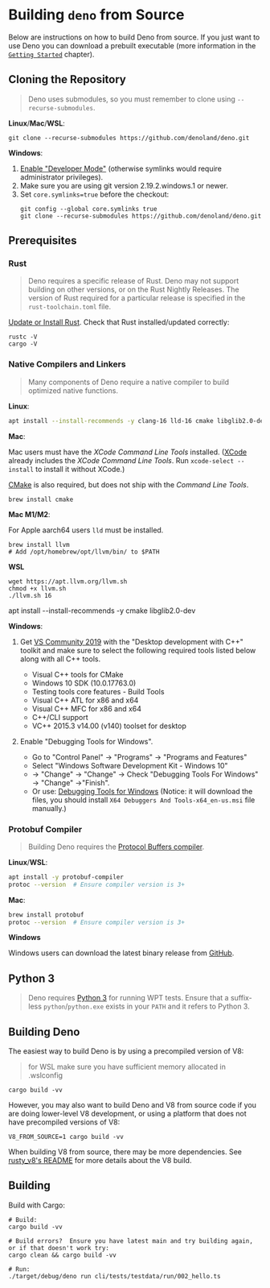 # Building `deno` from Source

Below are instructions on how to build Deno from source. If you just want to use
Deno you can download a prebuilt executable (more information in the
[`Getting Started`](../../getting_started/installation.md#download-and-install)
chapter).

## Cloning the Repository

> Deno uses submodules, so you must remember to clone using
> `--recurse-submodules`.

**Linux**/**Mac**/**WSL**:

```shell
git clone --recurse-submodules https://github.com/denoland/deno.git
```

**Windows**:

1. [Enable "Developer Mode"](https://www.google.com/search?q=windows+enable+developer+mode)
   (otherwise symlinks would require administrator privileges).
2. Make sure you are using git version 2.19.2.windows.1 or newer.
3. Set `core.symlinks=true` before the checkout:
   ```shell
   git config --global core.symlinks true
   git clone --recurse-submodules https://github.com/denoland/deno.git
   ```

## Prerequisites

### Rust

> Deno requires a specific release of Rust. Deno may not support building on
> other versions, or on the Rust Nightly Releases. The version of Rust required
> for a particular release is specified in the `rust-toolchain.toml` file.

[Update or Install Rust](https://www.rust-lang.org/tools/install). Check that
Rust installed/updated correctly:

```
rustc -V
cargo -V
```

### Native Compilers and Linkers

> Many components of Deno require a native compiler to build optimized native
> functions.

**Linux**:

```sh
apt install --install-recommends -y clang-16 lld-16 cmake libglib2.0-dev
```

**Mac**:

Mac users must have the _XCode Command Line Tools_ installed.
([XCode](https://developer.apple.com/xcode/) already includes the _XCode Command
Line Tools_. Run `xcode-select --install` to install it without XCode.)

[CMake](https://cmake.org/) is also required, but does not ship with the
_Command Line Tools_.

```
brew install cmake
```

**Mac M1/M2**:

For Apple aarch64 users `lld` must be installed.

```
brew install llvm
# Add /opt/homebrew/opt/llvm/bin/ to $PATH
```

**WSL**
```shell
wget https://apt.llvm.org/llvm.sh
chmod +x llvm.sh
./llvm.sh 16
```

apt install --install-recommends -y cmake libglib2.0-dev

**Windows**:

1. Get [VS Community 2019](https://www.visualstudio.com/downloads/) with the
   "Desktop development with C++" toolkit and make sure to select the following
   required tools listed below along with all C++ tools.

   - Visual C++ tools for CMake
   - Windows 10 SDK (10.0.17763.0)
   - Testing tools core features - Build Tools
   - Visual C++ ATL for x86 and x64
   - Visual C++ MFC for x86 and x64
   - C++/CLI support
   - VC++ 2015.3 v14.00 (v140) toolset for desktop

2. Enable "Debugging Tools for Windows".
   - Go to "Control Panel" → "Programs" → "Programs and Features"
   - Select "Windows Software Development Kit - Windows 10"
   - → "Change" → "Change" → Check "Debugging Tools For Windows" → "Change"
     →"Finish".
   - Or use:
     [Debugging Tools for Windows](https://docs.microsoft.com/en-us/windows-hardware/drivers/debugger/)
     (Notice: it will download the files, you should install
     `X64 Debuggers And Tools-x64_en-us.msi` file manually.)

### Protobuf Compiler

> Building Deno requires the
> [Protocol Buffers compiler](https://grpc.io/docs/protoc-installation/).

**Linux**/**WSL**:

```sh
apt install -y protobuf-compiler
protoc --version  # Ensure compiler version is 3+
```

**Mac**:

```sh
brew install protobuf
protoc --version  # Ensure compiler version is 3+
```

**Windows**

Windows users can download the latest binary release from
[GitHub](https://github.com/protocolbuffers/protobuf/releases/latest).

## Python 3

> Deno requires [Python 3](https://www.python.org/downloads) for running WPT
> tests. Ensure that a suffix-less `python`/`python.exe` exists in your `PATH`
> and it refers to Python 3.

## Building Deno

The easiest way to build Deno is by using a precompiled version of V8:
> for WSL make sure you have sufficient memory allocated in .wslconfig

```
cargo build -vv
```

However, you may also want to build Deno and V8 from source code if you are
doing lower-level V8 development, or using a platform that does not have
precompiled versions of V8:

```
V8_FROM_SOURCE=1 cargo build -vv
```

When building V8 from source, there may be more dependencies. See
[rusty_v8's README](https://github.com/denoland/rusty_v8) for more details about
the V8 build.

## Building

Build with Cargo:

```shell
# Build:
cargo build -vv

# Build errors?  Ensure you have latest main and try building again, or if that doesn't work try:
cargo clean && cargo build -vv

# Run:
./target/debug/deno run cli/tests/testdata/run/002_hello.ts
```
